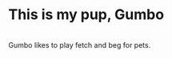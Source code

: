 <html>
  <head><Title>Webpage for Class  </Title></head>
  <body> 
  
  <h1>This is my pup, Gumbo</h1>
 
 <blockquote class="imgur-embed-pub" lang="en" data-id="a/qSJ7jay" data-context="false" ><a href="//imgur.com/a/qSJ7jay"></a></blockquote><script async src="//s.imgur.com/min/embed.js" charset="utf-8"></script>
   
   <br>
 Gumbo likes to play fetch and beg for pets. 
  </body>
</html>
